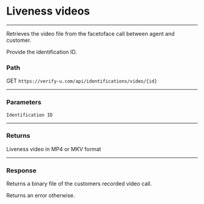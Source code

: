 # Liveness videos

---

Retrieves the video file from the facetoface call between agent and customer.

Provide the identification ID.

### Path

GET `https://verify-u.com/api/identifications/video/{id}`

---

### Parameters

`Identification ID`

---

### Returns

Liveness video in MP4 or MKV format

---

### Response

Returns a binary file of the customers recorded video call.

Returns an error otherwise.
